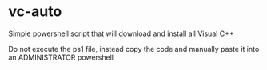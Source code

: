 # vc-auto
Simple powershell script that will download and install all Visual C++


Do not execute the ps1 file, instead copy the code and manually paste it into an ADMINISTRATOR powershell
